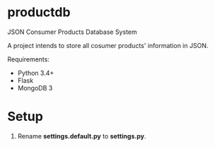 # productdb
JSON Consumer Products Database System

A project intends to store all cosumer products' information in JSON.  

Requirements:
* Python 3.4+
* Flask
* MongoDB 3

# Setup
1. Rename **settings.default.py** to **settings.py**. 
